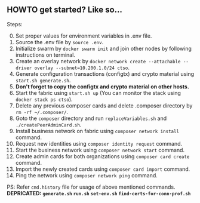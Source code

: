 ## HOWTO get started? Like so...

Steps:

0.	Set proper values for environment variables in .env file.
1.	Source the .env file by ``source .env``.
2.	Initialize swarm by ``docker swarm init`` and join other nodes by following instructions on terminal.
3.	Create an overlay network by ``docker network create --attachable --driver overlay --subnet=10.200.1.0/24 ctso``.
4.	Generate configuration transactions (configtx) and crypto material using ``start.sh generate.sh``.
5.	<b>Don't forget to copy the configtx and crypto material on other hosts.</b>
6.	Start the fabric using ``start.sh up`` (You can monitor the stack using ``docker stack ps ctso``).
7.	Delete any previous composer cards and delete .composer directory by ``rm -rf ~/.composer/``.
8.	Goto the ``composer`` directory and run ``replaceVariables.sh`` and ``./createPeerAdminCard.sh``.
9.	Install business network on fabric using ``composer network install`` command.
10.	Request new identities using ``composer identity request`` command.
11.	Start the business network using ``composer network start`` command.
12. Create admin cards for both organizations using ``composer card create`` command.
13.	Import the newly created cards using ``composer card import`` command.
14.	Ping the network using ``composer network ping`` command.

PS:	Refer ``cmd.history`` file for usage of above mentioned commands.
	<b>DEPRICATED:
		``generate.sh``
		``run.sh``
		``set-env.sh``
		``find-certs-for-conn-prof.sh``</b>
